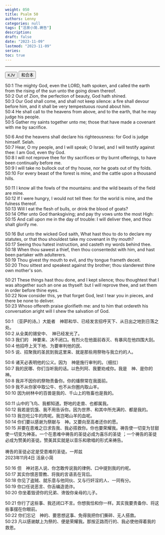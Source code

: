 ```yaml
---
weight: 050
title: Psalm 50
authors: Lenny
categories: null
tags: ["活泉小简.祷告"]
description: 
draft: false
date: "2023-11-09"
lastmod: "2023-11-09"
series: 
toc: true
---
```


<!--more-->
---

<!-- Tab links -->

<div class="tab">
  <button class="tablinks active" onclick="tablabel(event, 'english')">KJV</button>
  <button class="tablinks" onclick="tablabel(event, 'chinese')">和合本</button>
</div>

<!-- Tab content -->
<div id="english" class="tabcontent" style="display:block">

50:1 The mighty God, even the LORD, hath spoken, and called the earth from the rising of the sun unto the going down thereof.  
50:2 Out of Zion, the perfection of beauty, God hath shined.  
50:3 Our God shall come, and shall not keep silence: a fire shall devour before him, and it shall be very tempestuous round about him.  
50:4 He shall call to the heavens from above, and to the earth, that he may judge his people.  
50:5 Gather my saints together unto me; those that have made a covenant with me by sacrifice.  

50:6 And the heavens shall declare his righteousness: for God is judge himself. Selah.  
50:7 Hear, O my people, and I will speak; O Israel, and I will testify against thee: I am God, even thy God.  
50:8 I will not reprove thee for thy sacrifices or thy burnt offerings, to have been continually before me.  
50:9 I will take no bullock out of thy house, nor he goats out of thy folds.  
50:10 For every beast of the forest is mine, and the cattle upon a thousand hills.  

50:11 I know all the fowls of the mountains: and the wild beasts of the field are mine.  
50:12 If I were hungry, I would not tell thee: for the world is mine, and the fulness thereof.  
50:13 Will I eat the flesh of bulls, or drink the blood of goats?  
50:14 Offer unto God thanksgiving; and pay thy vows unto the most High:  
50:15 And call upon me in the day of trouble: I will deliver thee, and thou shalt glorify me.  

50:16 But unto the wicked God saith, What hast thou to do to declare my statutes, or that thou shouldest take my covenant in thy mouth?  
50:17 Seeing thou hatest instruction, and casteth my words behind thee.  
50:18 When thou sawest a thief, then thou consentedst with him, and hast been partaker with adulterers.  
50:19 Thou givest thy mouth to evil, and thy tongue frameth deceit.  
50:20 Thou sittest and speakest against thy brother; thou slanderest thine own mother's son.  

50:21 These things hast thou done, and I kept silence; thou thoughtest that I was altogether such an one as thyself: but I will reprove thee, and set them in order before thine eyes.  
50:22 Now consider this, ye that forget God, lest I tear you in pieces, and there be none to deliver.  
50:23 Whoso offereth praise glorifieth me: and to him that ordereth his conversation aright will I shew the salvation of God.  
</div>

<div id="chinese" class="tabcontent">

50:1 〔亚萨的诗。〕大能者　神耶和华、已经发言招呼天下、从日出之地到日落之处。  
50:2 从全美的锡安中、　神已经发光了。  
50:3 我们的　神要来、决不闭口。有烈火在他面前吞灭、有暴风在他四围大刮。  
50:4 他招呼上天下地、为要审判他的民、  
50:5 说、招聚我的圣民到我这里来、就是那些用祭物与我立约的人。  

50:6 诸天必表明他的公义。因为　神是施行审判的。〔细拉〕  
50:7 我的民哪、你们当听我的话。以色列阿、我要劝戒你。我是　神、是你的　神。  
50:8 我并不因你的祭物责备你。你的燔祭常在我面前。  
50:9 我不从你家中取公牛、也不从你圈内取山羊。  
50:10 因为树林中的百兽是我的、千山上的牲畜也是我的。  

50:11 山中的飞鸟、我都知道。野地的走兽、也都属我。  
50:12 我若是饥饿、我不用告诉你。因为世界、和其中所充满的、都是我的。  
50:13 我岂吃公牛的肉呢。我岂喝山羊的血呢。  
50:14 你们要以感谢为祭献与　神。又要向至高者还你的愿。  
50:15 并要在患难之日求告我、我必搭救你。你也要荣耀我。<label for="prayer" class="margin-toggle sidenote-number"></label><span class="sidenote">祷告使一切变为甘甜使一切变为神圣。一个在患难中祷告的圣徒必成为喜乐的圣徒 ；一个祷告的圣徒必成为赞美的圣徒。赞美其实就是以音乐和歌唱的形式来祷告。
<br><br>祷告的圣徒必定是受患难的圣徒。一邦兹
<br>2023年11月4日 活泉小简</span>  

50:16 但　神对恶人说、你怎敢传说我的律例、口中提到我的约呢。  
50:17 其实你恨恶管教、将我的言语丢在背后。  
50:18 你见了盗贼、就乐意与他同伙、又与行奸淫的人、一同有分。  
50:19 你口任说恶言、你舌编造诡诈。  
50:20 你坐着毁谤你的兄弟、谗毁你亲母的儿子。  

50:21 你行了这些事、我还闭口不言。你想我恰和你一样。其实我要责备你、将这些事摆在你眼前。  
50:22 你们忘记　神的、要思想这事、免得我把你们撕碎、无人搭救。  
50:23 凡以感谢献上为祭的、便是荣耀我。那按正路而行的、我必使他得着我的救恩。  
</div>


